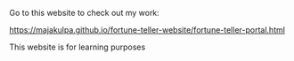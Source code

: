 Go to this website to check out my work:


https://majakulpa.github.io/fortune-teller-website/fortune-teller-portal.html


This website is for learning purposes
